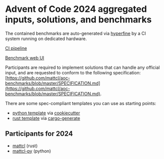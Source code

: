 # Advent of Code 2024 aggregated inputs, solutions, and benchmarks

The contained benchmarks are auto-generated via
[hyperfine](https://github.com/sharkdp/hyperfine) by a CI system running on
dedicated hardware.

[CI pipeline](http://ci.papercode.net:8080/teams/main/pipelines/aoc2024)

[Benchmark web UI](https://aoc.ancalagon.black)

Participants are required to implement solutions that can handle any official
input, and are requested to conform to the following specification:
[https://github.com/mattcl/aoc-benchmarks/blob/master/SPECIFICATION.md](https://github.com/mattcl/aoc-benchmarks/blob/master/SPECIFICATION.md).

There are some spec-compliant templates you can use as starting points:

* [python template](https://github.com/mattcl/aoc-python-template) via
  [cookiecutter](https://cookiecutter.readthedocs.io/en/stable/)
* [rust template](https://github.com/mattcl/aoc-template) via
  [cargo-generate](https://github.com/cargo-generate/cargo-generate)


## Participants for 2024

- [mattcl](https://github.com/mattcl/aoc2024) (rust)
- [mattcl-py](https://github.com/mattcl/aoc2024-py) (python)